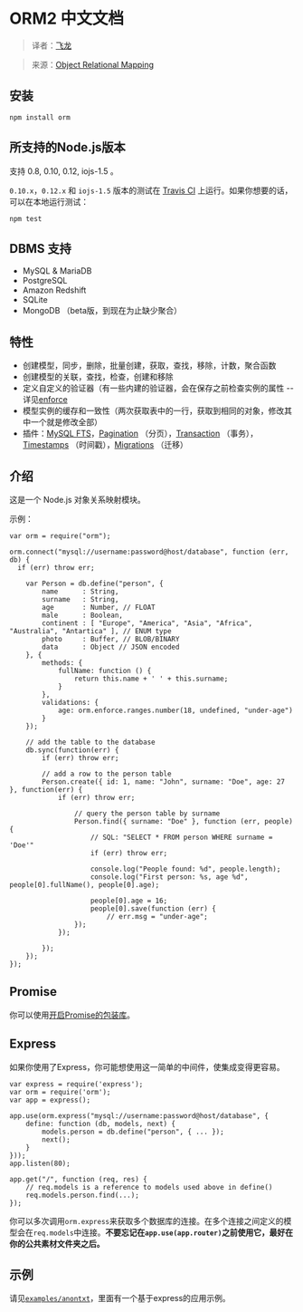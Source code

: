 # ORM2 中文文档

> 译者：[飞龙](https://github.com/wizardforcel)

> 来源：[Object Relational Mapping](https://github.com/dresende/node-orm2/blob/master/Readme.md)

## 安装

```
npm install orm
```

## 所支持的Node.js版本

支持 0.8, 0.10, 0.12, iojs-1.5 。

`0.10.x`，`0.12.x` 和 `iojs-1.5` 版本的测试在 [Travis CI](https://travis-ci.org/) 上运行。如果你想要的话，可以在本地运行测试：

```
npm test
```

## DBMS 支持

+ MySQL & MariaDB
+ PostgreSQL
+ Amazon Redshift
+ SQLite
+ MongoDB （beta版，到现在为止缺少聚合）

## 特性

+ 创建模型，同步，删除，批量创建，获取，查找，移除，计数，聚合函数
+ 创建模型的关联，查找，检查，创建和移除
+ 定义自定义的验证器（有一些内建的验证器，会在保存之前检查实例的属性 -- 详见[enforce](http://github.com/dresende/node-enforce)
+ 模型实例的缓存和一致性（两次获取表中的一行，获取到相同的对象，修改其中一个就是修改全部）
+ 插件：[MySQL FTS](http://dresende.github.io/node-orm-mysql-fts)，[Pagination](http://dresende.github.io/node-orm-paging) （分页），[Transaction](http://dresende.github.io/node-orm-transaction) （事务），[Timestamps](http://github.com/SPARTAN563/node-orm-timestamps) （时间戳），[Migrations](https://github.com/locomote/node-migrate-orm2) （迁移）


## 介绍

这是一个 Node.js 对象关系映射模块。

示例：

```
var orm = require("orm");

orm.connect("mysql://username:password@host/database", function (err, db) {
  if (err) throw err;

    var Person = db.define("person", {
        name      : String,
        surname   : String,
        age       : Number, // FLOAT
        male      : Boolean,
        continent : [ "Europe", "America", "Asia", "Africa", "Australia", "Antartica" ], // ENUM type
        photo     : Buffer, // BLOB/BINARY
        data      : Object // JSON encoded
    }, {
        methods: {
            fullName: function () {
                return this.name + ' ' + this.surname;
            }
        },
        validations: {
            age: orm.enforce.ranges.number(18, undefined, "under-age")
        }
    });

    // add the table to the database
    db.sync(function(err) { 
        if (err) throw err;

        // add a row to the person table
        Person.create({ id: 1, name: "John", surname: "Doe", age: 27 }, function(err) {
            if (err) throw err;

                // query the person table by surname
                Person.find({ surname: "Doe" }, function (err, people) {
                    // SQL: "SELECT * FROM person WHERE surname = 'Doe'"
                    if (err) throw err;

                    console.log("People found: %d", people.length);
                    console.log("First person: %s, age %d", people[0].fullName(), people[0].age);

                    people[0].age = 16;
                    people[0].save(function (err) {
                        // err.msg = "under-age";
                });
            });

        });
    });
});
```

## Promise

你可以使用[开启Promise的包装库](https://github.com/rafaelkaufmann/q-orm)。

## Express

如果你使用了Express，你可能想使用这一简单的中间件，使集成变得更容易。

```
var express = require('express');
var orm = require('orm');
var app = express();

app.use(orm.express("mysql://username:password@host/database", {
    define: function (db, models, next) {
        models.person = db.define("person", { ... });
        next();
    }
}));
app.listen(80);

app.get("/", function (req, res) {
    // req.models is a reference to models used above in define()
    req.models.person.find(...);
});
```

你可以多次调用`orm.express`来获取多个数据库的连接。在多个连接之间定义的模型会在`req.models`中连接。**不要忘记在`app.use(app.router)`之前使用它，最好在你的公共素材文件夹之后。**

## 示例

请见[`examples/anontxt`](https://github.com/dresende/node-orm2/tree/master/examples/anontxt)，里面有一个基于express的应用示例。